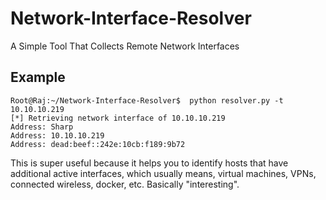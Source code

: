 # Network-Interface-Resolver
A Simple Tool That Collects Remote Network Interfaces


## Example 

```
Root@Raj:~/Network-Interface-Resolver$  python resolver.py -t 10.10.10.219
[*] Retrieving network interface of 10.10.10.219
Address: Sharp
Address: 10.10.10.219
Address: dead:beef::242e:10cb:f189:9b72
```
This is super useful because it helps you to identify hosts that have additional active interfaces, which usually means, virtual machines, VPNs, connected wireless, docker, etc. Basically "interesting".
